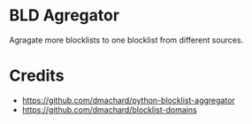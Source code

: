 # BLD Agregator

Agragate more blocklists to one blocklist from different sources.

# Credits

* https://github.com/dmachard/python-blocklist-aggregator
* https://github.com/dmachard/blocklist-domains